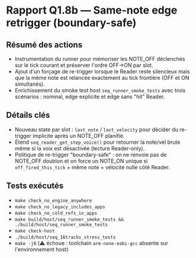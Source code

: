 # Rapport Q1.8b — Same-note edge retrigger (boundary-safe)

## Résumé des actions
- Instrumentation du runner pour mémoriser les NOTE_OFF déclenchés sur le tick courant et préserver l'ordre OFF→ON par slot.
- Ajout d'un forçage de re-trigger lorsque le Reader reste silencieux mais que la même note est relancée exactement au tick frontière (OFF et ON simultanés).
- Enrichissement du smoke test host `seq_runner_smoke_tests` avec trois scénarios : nominal, edge explicite et edge sans "hit" Reader.

## Détails clés
- Nouveau state par slot : `last_note` / `last_velocity` pour décider du re-trigger implicite après un NOTE_OFF planifié.
- Étend `seq_reader_get_step_voice()` pour retourner la note/vel brute même si la voix est désactivée (lecture Reader-only).
- Politique de re-trigger "boundary-safe" : on ne renvoie pas de NOTE_OFF doublon et on force un NOTE_ON unique si `off_fired_this_tick` + même note + vélocité nulle côté Reader.

## Tests exécutés
- `make check_no_engine_anywhere`
- `make check_no_legacy_includes_apps`
- `make check_no_cold_refs_in_apps`
- `make build/host/seq_runner_smoke_tests && ./build/host/seq_runner_smoke_tests`
- `make check-host`
- `./build/host/seq_16tracks_stress_tests`
- `make -j8` (⚠️ échoue : toolchain `arm-none-eabi-gcc` absente sur l'environnement host)

